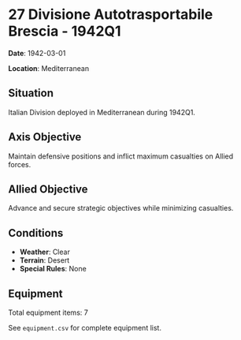 # 27 Divisione Autotrasportabile Brescia - 1942Q1

**Date**: 1942-03-01

**Location**: Mediterranean

## Situation

Italian Division deployed in Mediterranean during 1942Q1.

## Axis Objective

Maintain defensive positions and inflict maximum casualties on Allied forces.

## Allied Objective

Advance and secure strategic objectives while minimizing casualties.

## Conditions

- **Weather**: Clear
- **Terrain**: Desert
- **Special Rules**: None

## Equipment

Total equipment items: 7

See `equipment.csv` for complete equipment list.
